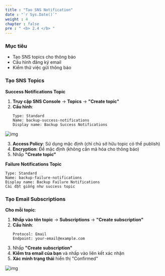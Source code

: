 ```yaml
---
title : "Tạo SNS Notification"
date : "`r Sys.Date()`"
weight : 4
chapter : false
pre : " <b> 2.4 </b> "
---
```


### Mục tiêu
- Tạo SNS topics cho thông báo
- Cấu hình đăng ký email
- Kiểm thử việc gửi thông báo

### Tạo SNS Topics

**Success Notifications Topic**
1. **Truy cập SNS Console** → **Topics** → **"Create topic"**
2. **Cấu hình**:
   ```
   Type: Standard
   Name: backup-success-notifications
   Display name: Backup Success Notifications
   ```
![img](/FCJ-Workshop/images/2.prerequisite/sns1.png)

3. **Access Policy**: Sử dụng mặc định (chỉ chủ sở hữu topic có thể publish)
4. **Encryption**: Để mặc định (không cần mã hóa cho thông báo)
5. Nhấp **"Create topic"**

**Failure Notifications Topic**
   ```
   Type: Standard
   Name: backup-failure-notifications
   Display name: Backup Failure Notifications
   Cài đặt giống như success topic
   ```

### Tạo Email Subscriptions

**Cho mỗi topic**:
1. **Nhấp vào tên topic** → **Subscriptions** → **"Create subscription"**
2. **Cấu hình**:
   ```
   Protocol: Email
   Endpoint: your-email@example.com
   ```
3. Nhấp **"Create subscription"**
4. **Kiểm tra email của bạn** và nhấp vào liên kết xác nhận
5. **Xác minh trạng thái** hiển thị "Confirmed"

![img](/FCJ-Workshop/images/2.prerequisite/sns2.png)
